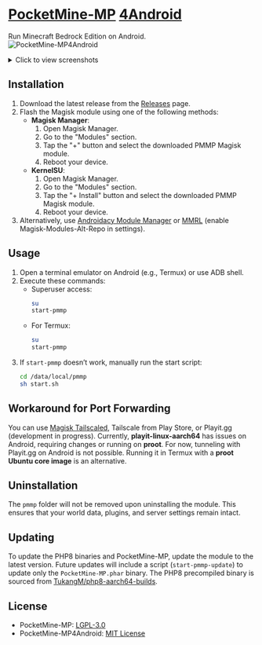 
# [PocketMine-MP](https://github.com/pmmp/PocketMine-MP) [4Android](https://github.com/TukangM/PocketMine-MP4Android)  
Run Minecraft Bedrock Edition on Android.  
![PocketMine-MP4Android](https://tukangm.github.io/asset/img/pocketmine4android/pocketmine.jpg)

<details>
<summary>Click to view screenshots</summary>

![Screenshot 1](https://github.com/TukangM/PocketMine-MP4Android/assets/91467886/2c3438f5-4cf6-4d08-9b6c-5e3c5b8caa56)  
![Screenshot 2](https://github.com/TukangM/PocketMine-MP4Android/assets/91467886/612e50c3-bc8a-4f72-bade-37ad2187bd76)  
![Screenshot 3](https://github.com/TukangM/PocketMine-MP4Android/assets/91467886/2c46ad81-bdc5-41ff-9dd6-61c688c1a71b)

</details>

## Installation

1. Download the latest release from the [Releases](https://github.com/Magisk-Modules-Alt-Repo/pmmp/releases) page.
2. Flash the Magisk module using one of the following methods:
   - **Magisk Manager**:
     1. Open Magisk Manager.
     2. Go to the "Modules" section.
     3. Tap the "+" button and select the downloaded PMMP Magisk module.
     4. Reboot your device.
   - **KernelSU**:
     1. Open Magisk Manager.
     2. Go to the "Modules" section.
     3. Tap the "+ Install" button and select the downloaded PMMP Magisk module.
     4. Reboot your device.
3. Alternatively, use [Androidacy Module Manager](https://github.com/Androidacy/MagiskModuleManager) or [MMRL](https://github.com/DerGoogler/MMRL) (enable Magisk-Modules-Alt-Repo in settings).

## Usage

1. Open a terminal emulator on Android (e.g., Termux) or use ADB shell.
2. Execute these commands:
   - Superuser access:
     ```bash
     su
     start-pmmp
     ```
   - For Termux:
     ```bash
     su
     start-pmmp
     ```
3. If `start-pmmp` doesn’t work, manually run the start script:
   ```bash
   cd /data/local/pmmp
   sh start.sh
   ```

## Workaround for Port Forwarding

You can use [Magisk Tailscaled](https://github.com/anasfanani/Magisk-Tailscaled), Tailscale from Play Store, or Playit.gg (development in progress). Currently, **playit-linux-aarch64** has issues on Android, requiring changes or running on **proot**. For now, tunneling with Playit.gg on Android is not possible. Running it in Termux with a **proot Ubuntu core image** is an alternative.

## Uninstallation

The `pmmp` folder will not be removed upon uninstalling the module. This ensures that your world data, plugins, and server settings remain intact.

## Updating

To update the PHP8 binaries and PocketMine-MP, update the module to the latest version. Future updates will include a script (`start-pmmp-update`) to update only the `PocketMine-MP.phar` binary. The PHP8 precompiled binary is sourced from [TukangM/php8-aarch64-builds](https://github.com/TukangM/php8-aarch64-builds).

## License

- PocketMine-MP: [LGPL-3.0](https://github.com/pmmp/PocketMine-MP?tab=LGPL-3.0-1-ov-file)
- PocketMine-MP4Android: [MIT License](https://github.com/TukangM/PocketMine-MP4Android/blob/main/LICENSE)
